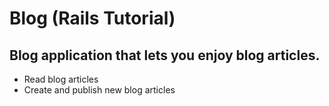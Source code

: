 # Blog (Rails Tutorial)

## Blog application that lets you enjoy blog articles.

* Read blog articles
* Create and publish new blog articles